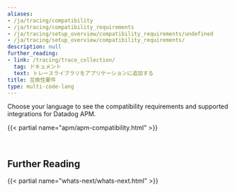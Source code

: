 ```yaml
---
aliases:
- /ja/tracing/compatibility
- /ja/tracing/compatibility_requirements
- /ja/tracing/setup_overview/compatibility_requirements/undefined
- /ja/tracing/setup_overview/compatibility_requirements/
description: null
further_reading:
- link: /tracing/trace_collection/
  tag: ドキュメント
  text: トレースライブラリをアプリケーションに追加する
title: 互換性要件
type: multi-code-lang
---
```


Choose your language to see the compatibility requirements and supported integrations for Datadog APM.

{{< partial name="apm/apm-compatibility.html" >}}

<br>

## Further Reading

{{< partial name="whats-next/whats-next.html" >}}